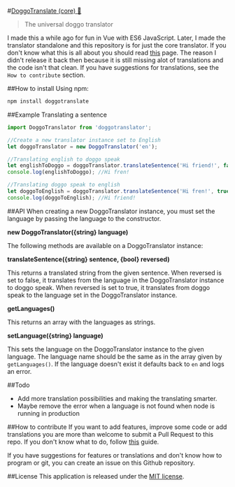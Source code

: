 #[DoggoTranslate (core) :dog:](https://gabbersaurus.github.io/DoggoTranslator/)
> The universal doggo translator

I made this a while ago for fun in Vue with ES6 JavaScript. Later, I made the translator standalone and this repository is for just the core translator. If you don't know what this is all about you should read [this](http://knowyourmeme.com/memes/doggo) page.
The reason I didn't release it back then because it is still missing alot of translations and the code isn't that clean. If you have suggestions for translations, see the `How to contribute` section.

##How to install
Using npm:
```bash
npm install doggotranslate
```

##Example
Translating a sentence

```js
import DoggoTranslator from 'doggotranslator';

//Create a new translator instance set to English
let doggoTranslator = new DoggoTranslator('en');

//Translating english to doggo speak
let englishToDoggo = doggoTranslator.translateSentence('Hi friend!', false);
console.log(englishToDoggo); //Hi fren!

//Translating doggo speak to english
let doggoToEnglish = doggoTranslator.translateSentence('Hi fren!', true);
console.log(doggoToEnglish); //Hi friend!
```

##API
When creating a new DoggoTranslator instance, you must set the language by passing the language to the constructor.

**new DoggoTranslator({string} language)**

The following methods are available on a DoggoTranslator instance:

**translateSentence({string} sentence, {bool} reversed)**

This returns a translated string from the given sentence.
When reversed is set to false, it translates from the language in the DoggoTranslator instance to doggo speak.
When reversed is set to true, it translates from doggo speak to the language set in the DoggoTranslator instance.

**getLanguages()**

This returns an array with the languages as strings.

**setLanguage({string} language)**

This sets the language on the DoggoTranslator instance to the given language. The language name should be the same as in the array given by `getLanguages()`. If the language doesn't exist it defaults back to `en` and logs an error.


##Todo
* Add more translation possibilities and making the translating smarter.
* Maybe remove the error when a language is not found when node is running in production

##How to contribute
If you want to add features, improve some code or add translations you are more than welcome to submit a Pull Request to this repo.
If you don't know what to do, follow [this](https://github.com/MarcDiethelm/contributing/blob/master/README.md) guide.

If you have suggestions for features or translations and don't know how to program or git, you can create an issue on this Github repository.

##License
This application is released under the [MIT license](https://github.com/Gabbersaurus/DoggoTranslatorCore/blob/master/LICENSE).